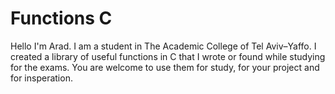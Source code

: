 # Functions C
Hello I'm Arad. I am a student in The Academic College of Tel Aviv–Yaffo. 
I created a library of useful functions in C that I wrote or found while studying for the exams.
You are welcome to use them for study, for your project and for insperation.
